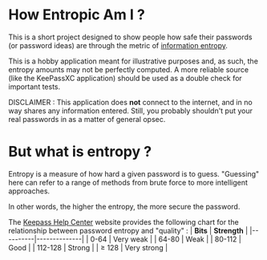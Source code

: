 ﻿# How Entropic Am I ?

This is a short project designed to show people 
how safe their passwords (or password ideas) are 
through the metric of [information entropy](https://en.wikipedia.org/wiki/Entropy_(information_theory)).

This is a hobby application meant for illustrative purposes and, as such, 
the entropy amounts may not be perfectly computed. A more 
reliable source (like the KeePassXC application) should be used 
as a double check for important tests.

DISCLAIMER : This application does **not** connect to the internet,
and in no way shares any information entered. Still, you probably
shouldn't put your real passwords in as a matter of general opsec.


# But what is entropy ? 
Entropy is a measure of how hard a given password
is to guess. "Guessing" here can refer to a range of methods from brute force
to more intelligent approaches.

In other words, the higher the entropy, the more secure the password.

The [Keepass Help Center](https://keepass.info/help/kb/pw_quality_est.html) website provides the following chart for the relationship between password entropy and "quality" : 
| **Bits** | **Strength** |
|----------|--------------|
| 0-64     | Very weak    |
| 64-80    | Weak         |
| 80-112   | Good         |
| 112-128  | Strong       |
| ≥ 128    | Very strong  |

[comment]: <>  (# How is it computed ? )

